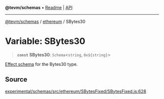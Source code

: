 **@tevm/schemas** • [Readme](../../README.md) \| [API](../../modules.md)

***

[@tevm/schemas](../../README.md) / [ethereum](../README.md) / SBytes30

# Variable: SBytes30

> **`const`** **SBytes30**: `Schema`\<`string`, ```0x${string}```\>

[Effect schema](https://github.com/Effect-TS/schema) for the Bytes30 type.

## Source

[experimental/schemas/src/ethereum/SBytesFixed/SBytesFixed.js:628](https://github.com/evmts/tevm-monorepo/blob/main/experimental/schemas/src/ethereum/SBytesFixed/SBytesFixed.js#L628)
